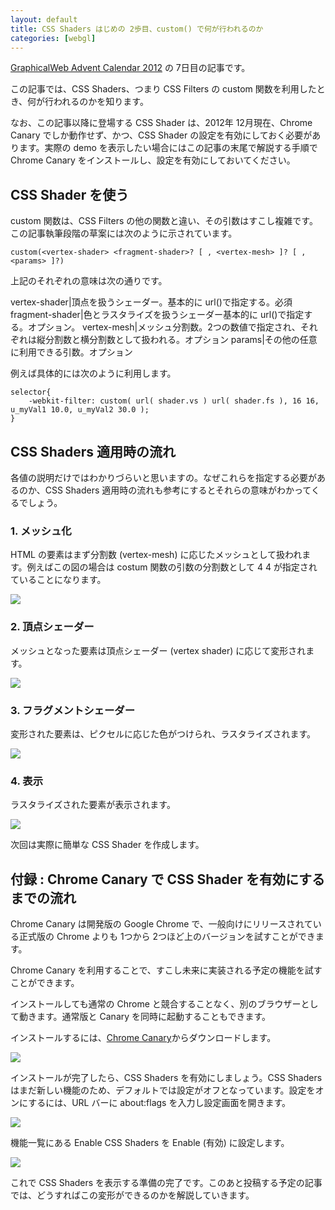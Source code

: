 ```yaml
---
layout: default
title: CSS Shaders はじめの 2歩目、custom() で何が行われるのか
categories: [webgl]
---
```


[GraphicalWeb Advent Calendar 2012](http://www.adventar.org/calendars/10) の 7日目の記事です。

この記事では、CSS Shaders、つまり CSS Filters の custom 関数を利用したとき、何が行われるのかを知ります。

なお、この記事以降に登場する CSS Shader は、2012年 12月現在、Chrome Canary でしか動作せず、かつ、CSS Shader の設定を有効にしておく必要があります。実際の demo を表示したい場合にはこの記事の末尾で解説する手順で Chrome Canary をインストールし、設定を有効にしておいてください。

## CSS Shader を使う

custom 関数は、CSS Filters の他の関数と違い、その引数はすこし複雑です。この記事執筆段階の草案には次のように示されています。

	custom(<vertex-shader> <fragment-shader>? [ , <vertex-mesh> ]? [ , <params> ]?)

上記のそれぞれの意味は次の通りです。

vertex-shader|頂点を扱うシェーダー。基本的に url()で指定する。必須
fragment-shader|色とラスタライズを扱うシェーダー基本的に url()で指定する。オプション。
vertex-mesh|メッシュ分割数。2つの数値で指定され、それぞれは縦分割数と横分割数として扱われる。オプション
params|その他の任意に利用できる引数。オプション

例えば具体的には次のように利用します。

	selector{
		-webkit-filter: custom( url( shader.vs ) url( shader.fs ), 16 16, u_myVal1 10.0, u_myVal2 30.0 );
	}

## CSS Shaders 適用時の流れ

各値の説明だけではわかりづらいと思いますの。なぜこれらを指定する必要があるのか、CSS Shaders 適用時の流れも参考にするとそれらの意味がわかってくるでしょう。

### 1. メッシュ化

HTML の要素はまず分割数 (vertex-mesh) に応じたメッシュとして扱われます。例えばこの図の場合は costum 関数の引数の分割数として 4 4 が指定されていることになります。

![](http://yomotsu.net/blog/assets/2012-12-07-cssshaders2/1.png)

### 2. 頂点シェーダー

メッシュとなった要素は頂点シェーダー (vertex shader) に応じて変形されます。

![](http://yomotsu.net/blog/assets/2012-12-07-cssshaders2/2.png)

### 3. フラグメントシェーダー

変形された要素は、ピクセルに応じた色がつけられ、ラスタライズされます。

![](http://yomotsu.net/blog/assets/2012-12-07-cssshaders2/3.png)

### 4. 表示

ラスタライズされた要素が表示されます。

![](http://yomotsu.net/blog/assets/2012-12-07-cssshaders2/4.png)

次回は実際に簡単な CSS Shader を作成します。

## 付録 : Chrome Canary で CSS Shader を有効にするまでの流れ

Chrome Canary は開発版の Google Chrome で、一般向けにリリースされている正式版の Chrome よりも 1つから 2つほど上のバージョンを試すことができます。

Chrome Canary を利用することで、すこし未来に実装される予定の機能を試すことができます。

インストールしても通常の Chrome と競合することなく、別のブラウザーとして動きます。通常版と Canary を同時に起動することもできます。

インストールするには、[Chrome Canary](https://tools.google.com/dlpage/chromesxs/)からダウンロードします。

![](http://yomotsu.net/blog/assets/2012-12-07-cssshaders2/5.png)

インストールが完了したら、CSS Shaders を有効にしましょう。CSS Shaders はまだ新しい機能のため、デフォルトでは設定がオフとなっています。設定をオンにするには、URL バーに about:flags を入力し設定画面を開きます。

![](http://yomotsu.net/blog/assets/2012-12-07-cssshaders2/6.png)

機能一覧にある Enable CSS Shaders を Enable (有効) に設定します。

![](http://yomotsu.net/blog/assets/2012-12-07-cssshaders2/7.png)

これで CSS Shaders を表示する準備の完了です。このあと投稿する予定の記事では、どうすればこの変形ができるのかを解説していきます。